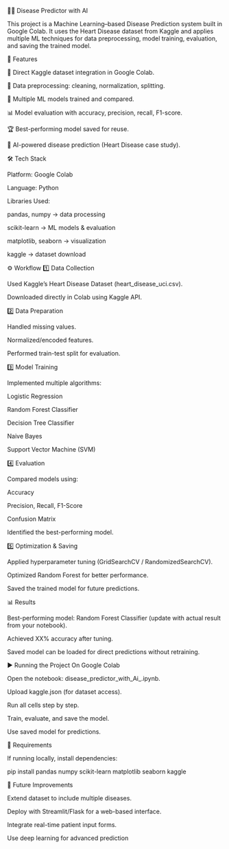 🧑‍⚕️ Disease Predictor with AI

This project is a Machine Learning–based Disease Prediction system built in Google Colab.
It uses the Heart Disease dataset from Kaggle and applies multiple ML techniques for data preprocessing, model training, evaluation, and saving the trained model.

🚀 Features

📂 Direct Kaggle dataset integration in Google Colab.

🔧 Data preprocessing: cleaning, normalization, splitting.

🤖 Multiple ML models trained and compared.

📊 Model evaluation with accuracy, precision, recall, F1-score.

🏆 Best-performing model saved for reuse.

🔮 AI-powered disease prediction (Heart Disease case study).

🛠️ Tech Stack

Platform: Google Colab

Language: Python

Libraries Used:

pandas, numpy → data processing

scikit-learn → ML models & evaluation

matplotlib, seaborn → visualization

kaggle → dataset download

⚙️ Workflow
1️⃣ Data Collection

Used Kaggle’s Heart Disease Dataset (heart_disease_uci.csv).

Downloaded directly in Colab using Kaggle API.

2️⃣ Data Preparation

Handled missing values.

Normalized/encoded features.

Performed train-test split for evaluation.

3️⃣ Model Training

Implemented multiple algorithms:

Logistic Regression

Random Forest Classifier

Decision Tree Classifier

Naive Bayes

Support Vector Machine (SVM)

4️⃣ Evaluation

Compared models using:

Accuracy

Precision, Recall, F1-Score

Confusion Matrix

Identified the best-performing model.

5️⃣ Optimization & Saving

Applied hyperparameter tuning (GridSearchCV / RandomizedSearchCV).

Optimized Random Forest for better performance.

Saved the trained model for future predictions.

📊 Results

Best-performing model: Random Forest Classifier (update with actual result from your notebook).

Achieved XX% accuracy after tuning.

Saved model can be loaded for direct predictions without retraining.

▶️ Running the Project
On Google Colab

Open the notebook: disease_predictor_with_Ai_.ipynb.

Upload kaggle.json (for dataset access).

Run all cells step by step.

Train, evaluate, and save the model.

Use saved model for predictions.

📌 Requirements

If running locally, install dependencies:

pip install pandas numpy scikit-learn matplotlib seaborn kaggle

🔮 Future Improvements

Extend dataset to include multiple diseases.

Deploy with Streamlit/Flask for a web-based interface.

Integrate real-time patient input forms.

Use deep learning for advanced prediction
